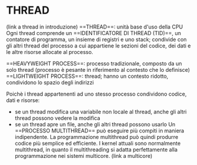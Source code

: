 # THREAD
(link a thread in introduzione)
==THREAD==: unità base d'uso della CPU
Ogni thread comprende un ==IDENTIFICATORE DI THREAD (TID)==, un contatore di programma, un insieme di registri e uno stack; condivide con gli altri thread del processo a cui appartiene le sezioni del codice, dei dati e le altre risorse allocate al processo.

==HEAVYWEIGHT PROCESS==: processo tradizionale, composto da un solo thread (processo è pesante in riferimento al contesto che lo definisce)
==LIGHTWEIGHT PROCESS==: thread; hanno un contesto ridotto, condividono lo spazio degli indirizzi

Poichè i thread appartenenti ad uno stesso processo condividono codice, dati e risorse:
- se un thread modifica una variabile non locale al thread, anche gli altri thread possono vedere la modifica
- se un thread apre un file, anche gli altri thread possono usarlo
Un ==PROCESSO MULTITHREAD== può eseguire più compiti in maniera indipendente. La programmazione multithread può quindi produrre codice più semplice ed efficiente. I kernel attuali sono normalmente multithread, in quanto il multithreading si adatta perfettamente alla programmazione nei sistemi multicore.
(link a multicore)